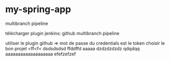 # my-spring-app

multibranch pipeline

télécharger plugin jenkins:
github
multibranch pipeline

utiliser le plugin github => mot de passe du credentials est le token
choisir le bon projet
<ff<f<
dsdsdsdsd
ffddffd
aaaaa
dzdzdzdzdz
qdqdqq
aaaaaaaaaaaaaaaaaaa
efefzefzef
